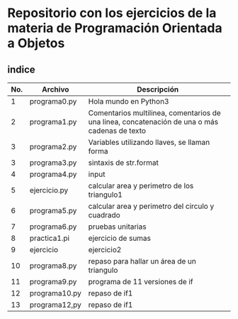  # Repositorio con los ejercicios de la materia de Programación Orientada a Objetos

## indice

|No.|Archivo|Descripción|
|--|--|--|
|1|programa0.py|Hola mundo en Python3|
|2|programa1.py|Comentarios multilinea, comentarios de una linea, concatenación de una o más cadenas de texto|
|3|programa2.py| Variables utilizando llaves, se llaman forma|
|3|programa3.py|sintaxis de str.format|
|4|programa4.py|input|
|5|ejercicio.py|calcular area y perimetro de los triangulo1
|6|programa5.py|calcular area y perimetro del circulo y cuadrado|
|7| programa6.py|pruebas unitarias|
|8|practica1.pi|ejercicio de sumas|
|9|ejercicio|ejercicio2|
|10|programa8.py|repaso para hallar un área de un triangulo|
|11|programa9.py|programa de 11 versiones de if|
|12|programa10.py|repaso de if1|
|13|programa12,py|repaso de if1|
